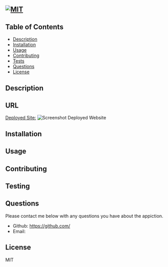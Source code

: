 

##  [![MIT](https://img.shields.io/badge/License-MIT-yellow.svg)](https://opensource.org/licenses/MIT)

## Table of Contents
* [Description](#description)
* [Installation](#installation)
* [Usage](#usage)
* [Contributing](#contributing)
* [Tests](#testing)
* [Questions](#questions)
* [License](#license)

## Description 


## URL
[Deployed Site:]()
![Screenshot Deployed Website]()

## Installation


## Usage


## Contributing


## Testing


## Questions
Please contact me below with any questions you have about the appiction.
* Github: https://github.com/
* Email: 

## License
MIT